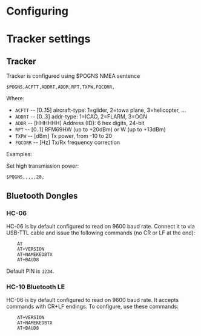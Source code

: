 # Configuring

# Tracker settings


## Tracker
Tracker is configured using $POGNS NMEA sentence

```
$POGNS,ACFTT,ADDRT,ADDR,RFT,TXPW,FQCORR,
```

Where:

  * `ACFTT` -- [0..15] aircraft-type: 1=glider, 2=towa plane, 3=helicopter, ...
  * `ADDRT` -- [0..3] addr-type: 1=ICAO, 2=FLARM, 3=OGN
  * `ADDR` -- [HHHHHH] Address (ID): 6 hex digits, 24-bit
  * `RFT` -- [0..1] RFM69HW (up to +20dBm) or W (up to +13dBm)
  * `TXPW` -- [dBm] Tx power, from -10 to 20
  * `FQCORR` -- [Hz] Tx/Rx frequency correction

Examples:

Set high transmission power:
```
$POGNS,,,,,20,
```

## Bluetooth Dongles

### HC-06

HC-06 is by default configured to read on 9600 baud rate. Connect it to via
USB-TTL cable and issue the following commands (no CR or LF at the end):

```
    AT
    AT+VERSION
    AT+NAMEKEDBTX
    AT+BAUD8
```

Default PIN is `1234`.


### HC-10 Bluetooth LE

HC-06 is by default configured to read on 9600 baud rate. It accepts commands
with CR+LF endings. To configure, use these commands:

```
    AT+VERSION
    AT+NAMEKEDBTX
    AT+BAUD8
```